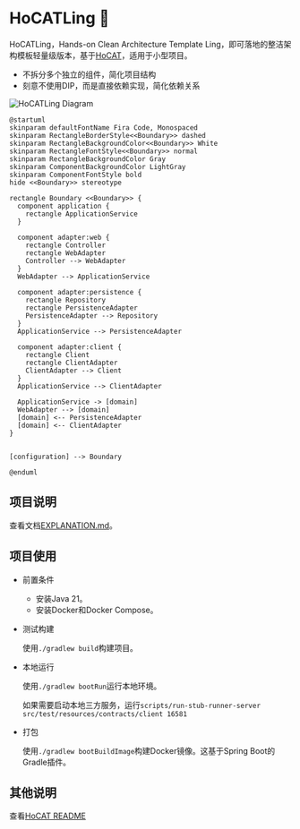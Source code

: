 # HoCATLing 🐾

HoCATLing，Hands-on Clean Architecture Template Ling，即可落地的整洁架构模板轻量级版本，基于[HoCAT](https://github.com/macdao/hands-on-clean-architecture-template)，适用于小型项目。

- 不拆分多个独立的组件，简化项目结构
- 刻意不使用DIP，而是直接依赖实现，简化依赖关系

![HoCATLing Diagram](https://www.plantuml.com/plantuml/svg/ZPB1QXin48RlUefvWFe5YZ593EcbBIKvv11o64iJhuXM8qQpBKlnkvU8R2rPQzgRcV_xPpxalScAejCOJ7xpCQ7W28vUSGfwpr6_uqXmxmLXpuu-mJUEd1DQSXN_G5On7WFTiJYIHvq3RRTtF4M7Ckzsu30FLnfetuxoJkuvi3Ijfy4hhPNUnVeZaMN4y1z7u8lWN75x7XD7Ydh9VVN7GQ_1VoNWmC6PmJk2nYSh2R7EYOoHHGKMe6L_6m2xR0PCANYBwZcM1E3SlprdZoG_lIK3S39jts5Iai-_wD3rznnLE0IIY-293hUbLuAAWyrcrwOd0zMWvBtMkb8YoJuhHKkTsWCbpbvPvelWnxbKAVRZebAjWG_NNgw0VN_TsGPFKVkNBEFLOMNPJ8hWn-GVSksYAzmEdXsFwEDBzu_KoV8JjflD-cCsH7lwP8nvjXnV_N6ISlwbx5--NdD3qKrZ-0C0)

```plantuml
@startuml
skinparam defaultFontName Fira Code, Monospaced
skinparam RectangleBorderStyle<<Boundary>> dashed
skinparam RectangleBackgroundColor<<Boundary>> White
skinparam RectangleFontStyle<<Boundary>> normal
skinparam RectangleBackgroundColor Gray
skinparam ComponentBackgroundColor LightGray
skinparam ComponentFontStyle bold
hide <<Boundary>> stereotype

rectangle Boundary <<Boundary>> {
  component application {
    rectangle ApplicationService
  }

  component adapter:web {
    rectangle Controller
    rectangle WebAdapter
    Controller --> WebAdapter
  }
  WebAdapter --> ApplicationService

  component adapter:persistence {
    rectangle Repository
    rectangle PersistenceAdapter
    PersistenceAdapter --> Repository 
  }
  ApplicationService --> PersistenceAdapter

  component adapter:client {
    rectangle Client
    rectangle ClientAdapter
    ClientAdapter --> Client 
  }
  ApplicationService --> ClientAdapter

  ApplicationService -> [domain]
  WebAdapter --> [domain]
  [domain] <-- PersistenceAdapter
  [domain] <-- ClientAdapter
}


[configuration] --> Boundary  

@enduml
```

## 项目说明

查看文档[EXPLANATION.md](docs/EXPLANATION.md)。

## 项目使用

- 前置条件
    - 安装Java 21。
    - 安装Docker和Docker Compose。

- 测试构建

  使用`./gradlew build`构建项目。

- 本地运行

  使用`./gradlew bootRun`运行本地环境。

  如果需要启动本地三方服务，运行`scripts/run-stub-runner-server src/test/resources/contracts/client 16581`

- 打包

  使用`./gradlew bootBuildImage`构建Docker镜像。这基于Spring Boot的Gradle插件。

## 其他说明

查看[HoCAT README](https://github.com/macdao/hands-on-clean-architecture-template/blob/main/README.md)